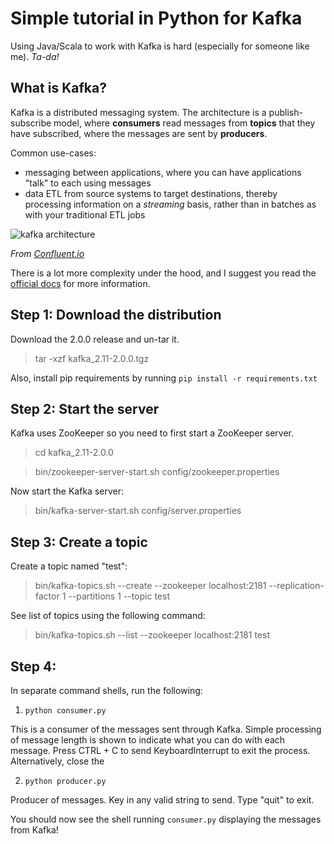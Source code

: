 # Simple tutorial in Python for Kafka

Using Java/Scala to work with Kafka is hard (especially for someone like me). *Ta-da!*

## What is Kafka?

Kafka is a distributed messaging system. The architecture is a publish-subscribe model, where **consumers** read messages from **topics** that they have subscribed, where the messages are sent by **producers**. 

Common use-cases: 

- messaging between applications, where you can have applications "talk" to each using messages
- data ETL from source systems to target destinations, thereby processing information on a *streaming* basis, rather than in batches as with your traditional ETL jobs

![kafka architecture](https://www.confluent.io/wp-content/uploads/Screenshot-2017-07-19-19.14.28-1024x626.png)

*From [Confluent.io](https://www.confluent.io/blog/apache-kafka-for-service-architectures/)*

There is a lot more complexity under the hood, and I suggest you read the [official docs](https://kafka.apache.org/documentation/) for more information.

## Step 1: Download the distribution
Download the 2.0.0 release and un-tar it.
	
> tar -xzf kafka_2.11-2.0.0.tgz

Also, install pip requirements by running `pip install -r requirements.txt`

## Step 2: Start the server

Kafka uses ZooKeeper so you need to first start a ZooKeeper server.

> cd kafka_2.11-2.0.0	

> bin/zookeeper-server-start.sh config/zookeeper.properties


Now start the Kafka server:
	
> bin/kafka-server-start.sh config/server.properties

## Step 3: Create a topic

Create a topic named "test":
	
> bin/kafka-topics.sh --create --zookeeper localhost:2181 --replication-factor 1 --partitions 1 --topic test

See list of topics using the following command:

> bin/kafka-topics.sh --list --zookeeper localhost:2181 test

## Step 4: 

In separate command shells, run the following:

1. `python consumer.py`

This is a consumer of the messages sent through Kafka. Simple processing of message length is shown to indicate what you can do with each message. Press CTRL + C to send KeyboardInterrupt to exit the process. Alternatively, close the 

2. `python producer.py`

Producer of messages. Key in any valid string to send. Type "quit" to exit.


You should now see the shell running `consumer.py` displaying the messages from Kafka!


